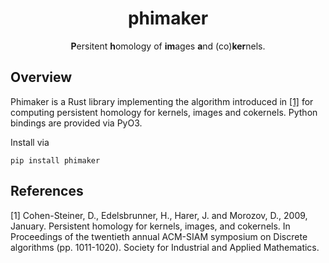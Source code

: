 <div align="center">

<h1>phimaker</h1>

<b>P</b>ersitent <b>h</b>omology of <b>im</b>ages <b>a</b>nd (co)<b>ker</b>nels.

</div>

## Overview

Phimaker is a Rust library implementing the algorithm introduced in [[1]](#1) for computing persistent homology for kernels, images and cokernels.
Python bindings are provided via PyO3.

Install via
```
pip install phimaker
```

## References

<a id="1">[1]</a>
Cohen-Steiner, D., Edelsbrunner, H., Harer, J. and Morozov, D., 2009, January.
Persistent homology for kernels, images, and cokernels.
In Proceedings of the twentieth annual ACM-SIAM symposium on Discrete algorithms (pp. 1011-1020).
Society for Industrial and Applied Mathematics.
